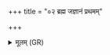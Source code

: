 +++
title = "०२ ब्रह्म जज्ञानं प्रथमम्"

+++
<details><summary>मूलम् (GR)</summary>

ब्रह्म जज्ञानं प्रथमं पुरस्ताद्  
वि सीमतः सुरुचो वेन आवः ।  
स बुध्न्या उपमा अस्य विष्ठाः  
सतश् च योनिम् असतश् च वि वः ॥
</details>